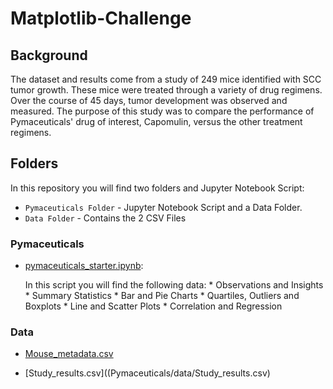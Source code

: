 # Matplotlib-Challenge

## Background

The dataset and results come from a study of 249 mice identified with SCC tumor growth. These mice were treated through a variety of drug regimens. Over the course of 45 days, tumor development was observed and measured. The purpose of this study was to compare the performance of Pymaceuticals' drug of interest, Capomulin, versus the other treatment regimens. 

## Folders

In this repository you will find two folders and Jupyter Notebook Script:

   * `Pymaceuticals Folder` - Jupyter Notebook Script and a Data Folder. 
   * `Data Folder` - Contains the 2 CSV Files
   
### Pymaceuticals
* [pymaceuticals_starter.ipynb](Pymaceuticals/pymaceuticals_starter.ipynb):

    In this script you will find the following data:
        * Observations and Insights
        * Summary Statistics
        * Bar and Pie Charts
        * Quartiles, Outliers and Boxplots
        * Line and Scatter Plots
        * Correlation and Regression
        
### Data
* [Mouse_metadata.csv](Pymaceuticals/data/Mouse_metadata.csv)

* [Study_results.csv]((Pymaceuticals/data/Study_results.csv)
